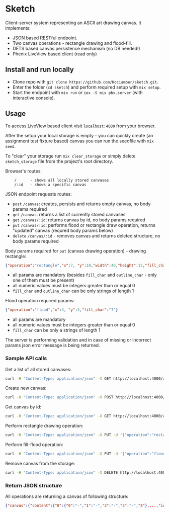 # Sketch

Client-server system representing an ASCII art drawing canvas. It implements:

*   JSON based RESTful endpoint.
*   Two canvas operations - rectangle drawing and flood-fill.
*   DETS based canvas persistence mechanism (no DB needed!)
*   Phenix LiveView based client (read only)

## Install and run locally
  * Clone repo with `git clone https://github.com/Kociamber/sketch.git`.
  * Enter the folder (`cd sketch`) and perform required setup with `mix setup`.
  * Start the endpoint with `mix run` or `iex -S mix phx.server` (with interactive console).

## Usage

To access LiveView based client visit [`localhost:4000`](http://localhost:4000) from your browser.    

After the setup your local storage is empty - you can quickly create (an assignment test fixture based) canvas you can run the seedfile with `mix seed`.  

To "clear" your storage run `mix clear_storage` or simply delete `sketch_storage` file from the project's root directory.

Browser's routes:
```
    /      - shows all locally stored canvases
    /:id   - shows a specific canvas
```

JSON endpoint requests routes:
* `post` `/canvas`: creates, persists and returns empty canvas, no body params required
* `get` `/canvas`: returns a list of currently stored canvases
* `get` `/canvas/:id`: returns canvas by id, no body params required
* `put` `/canvas/:id`: performs flood or rectangle draw operation, returns "updated" canvas (requred body params below)
* `delete` `/canvas/:id` - removes canvas and returns deleted structure, no body params required

Body params required for `put` (canvas drawing operation) - drawing rectangle:

```json
{"operation":"rectangle","x":7, "y":10,"width":40,"height":15,"fill_char":"#", "outline_char":"+"}
```
* all params are mandatory (besides `fill_char` and `outline_char` - only one of them must be present)
* all numeric values must be integers greater than or equal 0
* `fill_char` and `outline_char` can be only strings of length 1

Flood operation required params:
```json
{"operation":"flood","x":3, "y":3,"fill_char":"7"}
```
* all params are mandatory
* all numeric values must be integers greater than or equal 0
* `fill_char` can be only a strings of length 1

The server is performing validation and in case of missing or incorrect params json error message is being returned.

### Sample API calls
Get a list of all stored canvases:  
```bash
curl -H "Content-Type: application/json" -X GET http://localhost:4000/api/canvas/
```
Create new canvas:
```bash
curl -H "Content-Type: application/json" -X POST http://localhost:4000/api/canvas/
```
Get canvas by id:
```bash
curl -H "Content-Type: application/json" -X GET http://localhost:4000/api/canvas/:canvas_id
```
Perform rectangle drawing operation:
```bash
curl -H "Content-Type: application/json" -X PUT -d '{"operation":"rectangle","x":1, "y":2,"width":5,"height":5,"fill_char":"#"}' http://localhost:4000/api/canvas/:canvas_id
```
Perform fill-flood operation:
```bash
curl -H "Content-Type: application/json" -X PUT -d '{"operation":"flood","x":3, "y":2,"fill_char":"^"}' http://localhost:4000/api/canvas/:canvas_id
```
Remove canvas from the storage:
```bash
curl -H "Content-Type: application/json" -X DELETE http://localhost:4000/api/canvas/:canvas_id
```
### Return JSON structure
All operations are returning a canvas of following structure:
```json
{"canvas":{"content":{"0":{"0":"-","1":"-","2":"-","3":"-","4"},...,"id":"ee25fbec-2767-11eb-8a6f-784f436f155b"}}}
```
